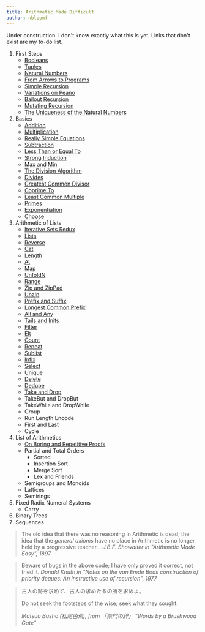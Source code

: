 ```yaml
---
title: Arithmetic Made Difficult
author: nbloomf
---
```


Under construction. I don't know exactly what this is yet. Links that don't exist are my to-do list.

1. First Steps
    * [Booleans](/posts/arithmetic-made-difficult/Booleans.html)
    * [Tuples](/posts/arithmetic-made-difficult/Tuples.html)
    * [Natural Numbers](/posts/arithmetic-made-difficult/natural-numbers.html)
    * [From Arrows to Programs](/posts/arithmetic-made-difficult/Unary.html)
    * [Simple Recursion](/posts/arithmetic-made-difficult/SimpleRecursion.html)
    * [Variations on Peano](/posts/arithmetic-made-difficult/variations-on-peano.html)
    * [Bailout Recursion](/posts/arithmetic-made-difficult/BailoutRecursion.html)
    * [Mutating Recursion](/posts/arithmetic-made-difficult/MutatingRecursion.html)
    * [The Uniqueness of the Natural Numbers](/posts/arithmetic-made-difficult/NaturalNumbers.html)
2. Basics
    * [Addition](/posts/arithmetic-made-difficult/Plus.html)
    * [Multiplication](/posts/arithmetic-made-difficult/Times.html)
    * [Really Simple Equations](/posts/arithmetic-made-difficult/really-simple-equations.html)
    * [Subtraction](/posts/arithmetic-made-difficult/Minus.html)
    * [Less Than or Equal To](/posts/arithmetic-made-difficult/LessThanOrEqualTo.html)
    * [Strong Induction](/posts/arithmetic-made-difficult/strong-induction.html)
    * [Max and Min](/posts/arithmetic-made-difficult/MaxAndMin.html)
    * [The Division Algorithm](/posts/arithmetic-made-difficult/DivisionAlgorithm.html)
    * [Divides](/posts/arithmetic-made-difficult/Divides.html)
    * [Greatest Common Divisor](/posts/arithmetic-made-difficult/GreatestCommonDivisor.html)
    * [Coprime To](/posts/arithmetic-made-difficult/CoprimeTo.html)
    * [Least Common Multiple](/posts/arithmetic-made-difficult/LeastCommonMultiple.html)
    * [Primes](/posts/arithmetic-made-difficult/IsPrime.html)
    * [Exponentiation](/posts/arithmetic-made-difficult/Exponentiation.html)
    * [Choose](/posts/arithmetic-made-difficult/Choose.html)
3. Arithmetic of Lists
    * [Iterative Sets Redux](/posts/arithmetic-made-difficult/iterative-sets-redux.html)
    * [Lists](/posts/arithmetic-made-difficult/Lists.html)
    * [Reverse](/posts/arithmetic-made-difficult/Reverse.html)
    * [Cat](/posts/arithmetic-made-difficult/Cat.html)
    * [Length](/posts/arithmetic-made-difficult/Length.html)
    * [At](/posts/arithmetic-made-difficult/At.html)
    * [Map](/posts/arithmetic-made-difficult/Map.html)
    * [UnfoldN](/posts/arithmetic-made-difficult/UnfoldN.html)
    * [Range](/posts/arithmetic-made-difficult/Range.html)
    * [Zip and ZipPad](/posts/arithmetic-made-difficult/Zip.html)
    * [Unzip](/posts/arithmetic-made-difficult/Unzip.html)
    * [Prefix and Suffix](/posts/arithmetic-made-difficult/Prefix.html)
    * [Longest Common Prefix](/posts/arithmetic-made-difficult/LongestCommonPrefix.html)
    * [All and Any](/posts/arithmetic-made-difficult/AllAndAny.html)
    * [Tails and Inits](/posts/arithmetic-made-difficult/TailsAndInits.html)
    * [Filter](/posts/arithmetic-made-difficult/Filter.html)
    * [Elt](/posts/arithmetic-made-difficult/Elt.html)
    * [Count](/posts/arithmetic-made-difficult/Count.html)
    * [Repeat](/posts/arithmetic-made-difficult/Repeat.html)
    * [Sublist](/posts/arithmetic-made-difficult/Sublist.html)
    * [Infix](/posts/arithmetic-made-difficult/Infix.html)
    * [Select](/posts/arithmetic-made-difficult/Select.html)
    * [Unique](/posts/arithmetic-made-difficult/Unique.html)
    * [Delete](/posts/arithmetic-made-difficult/Delete.html)
    * [Dedupe](/posts/arithmetic-made-difficult/Dedupe.html)
    * [Take and Drop](/posts/arithmetic-made-difficult/TakeAndDrop.html)
    * TakeBut and DropBut
    * TakeWhile and DropWhile
    * Group
    * Run Length Encode
    * First and Last
    * Cycle
4. List of Arithmetics
    * [On Boring and Repetitive Proofs](/posts/arithmetic-made-difficult/on-boring-proofs.html)
    * Partial and Total Orders
        * Sorted
        * Insertion Sort
        * Merge Sort
        * Lex and Friends
    * Semigroups and Monoids
    * Lattices
    * Semirings
5. Fixed Radix Numeral Systems
    * Carry
6. Binary Trees
7. Sequences

> The old idea that there was no reasoning in Arithmetic is dead; the idea that the *general axioms* have no place in Arithmetic is no longer held by a progressive teacher... <cite>J.B.F. Showalter in "Arithmetic Made Easy", 1897</cite>

> Beware of bugs in the above code; I have only proved it correct, not tried it. <cite>Donald Knuth in "Notes on the van Emde Boas construction of priority deques: An instructive use of recursion", 1977</cite>

> 古人の跡を求めず、古人の求めたるの所を求めよ。
> 
> Do not seek the footsteps of the wise; seek what they sought.
> 
> <cite>Matsuo Bashō (松尾芭蕉), from 「柴門の辞」 "Words by a Brushwood Gate"</cite>
